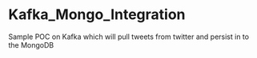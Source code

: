 # Kafka_Mongo_Integration
Sample POC on Kafka which will pull tweets from twitter and persist in to the MongoDB

